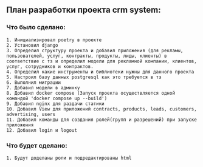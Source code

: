## План разработки проекта crm system:
### Что было сделано:
    1. Инициализировал poetry в проекте
    2. Установил django
    3. Определил структуру проекта и добавил приложения (для рекламы, пользователей, услуг, контракты, продукты, лиды, клиенты) в соответствие с тз и определил модели для рекламной компании, клиентов, услуг, сотрудников и контрактов.
    4. Определил какие инструменты и библиотеки нужны для данного проекта
    5. Настроил базу данных postgresql как это требуется в тз
    6. Выполнил миграции
    7. Добавил модели в админку
    8. Добавил docker compose (Запуск проекта осуществляется одной командой 'docker compose up --build')
    9. Добавил nginx для раздачи статики
    10. Добавил View для приложений contracts, products, leads, customers, advertising, users
    11. Добавил команды для создания ролей(групп и разрешений) при запуске приложения
    12. Добавил login и logout
### Что будет сделано:
    1. Будут доделаны роли и подредактированы html
    